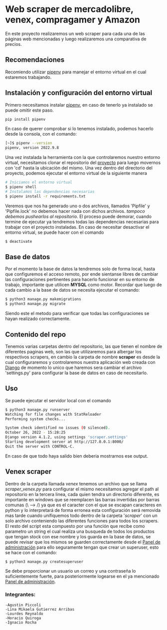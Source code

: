 # Web scraper de mercadolibre, venex, compragamer y Amazon
En este proyecto realizaremos un web scraper para cada una de las páginas web mencionadas y luego realizaremos una comparativa de precios.

## Recomendaciones
Recomiendo utilizar [pipenv](https://pipenv.pypa.io/en/latest/) para manejar el entorno virtual en el cual estaremos trabajando.

## Instalación y configuración del entorno virtual
Primero necesitamos instalar [pipenv](https://pipenv.pypa.io/en/latest/), en caso de tenerlo ya instalado se puede omitir este paso.
```bash
pip install pipenv
```
En caso de querer comprobar si lo tenemos instalado, podemos hacerlo desde la consola, con el comando:
```bash
[~]$ pipenv --version
pipenv, version 2022.9.8
```
Una vez instalada la herramienta con la que controlaremos nuestro entorno virtual, necesitamos clonar el repositorio del [proyecto](https://github.com/ispc-programador2022/GPQRR5.git) para luego movernos con 'cd' hasta la ubicación del mismo. Una vez dentro del directorio del proyecto, podemos ejecutar el entorno virtual de la siguiente manera
```bash
# Iniciamos el entorno virtual
$ pipenv shell
# Instalamos las dependencias necesarias
$ pipenv install -r requirements.txt
```
Veremos que nos ha generado uno o dos archivos, llamados 'Pipfile' y 'Pipfile.lock' no debemos hacer nada con dichos archivos. *tampoco debemos pushearlos al repositorio*.
El proceso puede demorar, cuando termine de ejecutar ya tendremos todas las dependencias necesarias para trabajar con el proyecto instaladas.
En caso de necesitar desactivar el entorno virtual, se puede hacer con el comando
```bash
$ deactivate
```
## Base de datos
Por el momento la base de datos la tendremos solo de forma local, hasta que configuremos el acceso remoto, por ende sientanse libres de cambiar las configuraciones pertinentes para hacerlo funcionar en su entorno de trabajo, importante que utilicen **MYSQL** como motor.
Recordar que luego de cada cambio a la base de datos se necesita ejecutar el comando:
```bash
$ python3 manage.py makemigrations
$ python3 manage.py migrate
```
Siendo este el metodo para verificar que todas las configuraciones se hayan realizado correctamente.
## Contenido del repo
Tenemos varias carpetas dentro del repositorio, las que tienen el nombre de diferentes paginas web, son las que utilizaremos para albergar los respectivos scrapers, en cambio la carpeta de nombre **scraper** es desde la cual configuraremos y controlaremos nuestra aplicación web creada con [Django](https://docs.djangoproject.com/en/4.1/) de momento lo unico que haremos sera cambiar el archivo 'settings.py' para configurar la base de datos en caso de necesitarlo.
## Uso
Se puede ejecutar el servidor local con el comando
```bash
$ python3 manage.py runserver
Watching for file changes with StatReloader
Performing system checks...

System check identified no issues (0 silenced).
October 26, 2022 - 15:28:25
Django version 4.1.2, using settings 'scraper.settings'
Starting development server at http://127.0.0.1:8000/
Quit the server with CONTROL-C.
```
En caso de que todo haya salido bien deberia mostrarnos ese output.
## Venex scraper
Dentro de la carpeta llamada *venex* tenemos un archivo que se llama *scraper_venex.py* para configurar el mismo necesitamos agregar el path al repositorio en la tercera linea, cada quien tendra un directorio diferente, es importante en windows que se reemplacen las barras invertidas por barras comunas (\ --> /) ya que es el caracter con el que se escapan caracteres en python y lo interpretará de forma erronea esta configuración será removida mas tarde cuando unifiquemos todo dentro de la carpeta '*scraper*' con un solo archivo conteniendo las diferentes funciones para todos los scrapers. El resto del script esta compuesto por una función que recibe como parametro un string el cual realiza una busqueda de todos los productos que tengan stock con ese nombre y los guarda en la base de datos, se puede revisar que los mismos se guarden correctamente desde el [Panel de administración](http://127.0.0.1:8000/admin) para ello seguramente tengan que crear un superuser, esto se hace con el comando:
```bash
$ python3 manage.py createsuperuser
``` 
Se debe proporcionar un usuario un correo y una contraseña lo suficientemente fuerte, para posteriormente logearse en el ya mencionado [Panel de administración](http://127.0.0.1:8000/admin).
### Integrantes:
    -Agustin Piccoli
    -Lina Mikaela Gutierrez Arribas
    -Lourdes Reynaldo
    -Horacio Quiroga
    -Ignacio Rocha